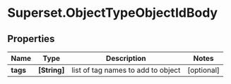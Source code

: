 # Superset.ObjectTypeObjectIdBody

## Properties
Name | Type | Description | Notes
------------ | ------------- | ------------- | -------------
**tags** | **[String]** | list of tag names to add to object | [optional] 
